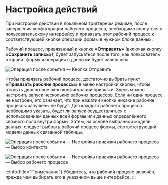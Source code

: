 # Настройка действий

При настройке действий в локальном триггерном режиме, после завершения конфигурации рабочего процесса, необходимо вернуться к пользовательскому интерфейсу и привязать этот рабочий процесс к соответствующей кнопке операции формы в нужном блоке данных.

Рабочий процесс, привязанный к кнопке **«Отправить»** (включая кнопку **«Сохранить запись»**), будет запускаться после того, как пользователь отправит форму и операция с данными будет завершена.

![Операция после события — Кнопка Отправить](https://static-docs.nocobase.com/ae12d219b8400d75b395880ec4cb2bda.png)

Чтобы привязать рабочий процесс, достаточно выбрать пункт **«Привязать рабочие процессы»** в меню настройки кнопки, чтобы открыть диалоговое окно конфигурации привязки. Здесь можно настроить запуск нескольких рабочих процессов. Если ни один процесс не настроен, это означает, что при нажатии кнопки никакие рабочие процессы запущены не будут. Для каждого рабочего процесса необходимо указать, будет ли запуск осуществляться с использованием данных всей формы или данных определённого связного поля внутри формы. Затем, на основе выбранной модели данных, следует выбрать рабочий процесс формы, соответствующий модели данных связанной таблицы.

![Операция после события — Настройка привязки рабочего процесса — Выбор контекста](https://static-docs.nocobase.com/358315fc175849a7fbadbe3276ac6fed.png)

![Операция после события — Настройка привязки рабочего процесса — Выбор рабочего процесса](https://static-docs.nocobase.com/175a71a61b93540cce62a1cb124eb0b5.png)

:::info{title="Примечание"}
Убедитесь, что рабочий процесс включён, прежде чем выбирать его в указанном выше интерфейсе.
:::
